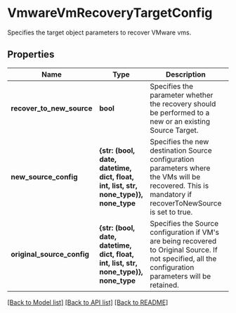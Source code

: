 # VmwareVmRecoveryTargetConfig

Specifies the target object parameters to recover VMware vms.

## Properties
Name | Type | Description | Notes
------------ | ------------- | ------------- | -------------
**recover_to_new_source** | **bool** | Specifies the parameter whether the recovery should be performed to a new or an existing Source Target. | 
**new_source_config** | **{str: (bool, date, datetime, dict, float, int, list, str, none_type)}, none_type** | Specifies the new destination Source configuration parameters where the VMs will be recovered. This is mandatory if recoverToNewSource is set to true. | [optional] 
**original_source_config** | **{str: (bool, date, datetime, dict, float, int, list, str, none_type)}, none_type** | Specifies the Source configuration if VM&#39;s are being recovered to Original Source. If not specified, all the configuration parameters will be retained. | [optional] 

[[Back to Model list]](../README.md#documentation-for-models) [[Back to API list]](../README.md#documentation-for-api-endpoints) [[Back to README]](../README.md)


